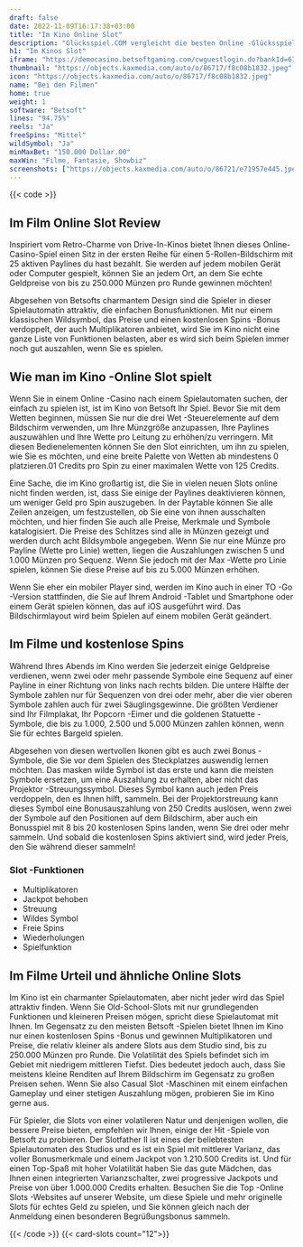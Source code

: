 ```yaml
---
draft: false
date: 2022-11-09T16:17:38+03:00
title: "Im Kino Online Slot"
description: "Glücksspiel.COM vergleicht die besten Online -Glücksspiel -Sites und -spiele der Kanada.  Unabhängige Produktbewertungen und exklusive Anmeldeangebote. Jetzt spielen!"
h1: "Im Kinos Slot"
iframe: "https://democasino.betsoftgaming.com/cwguestlogin.do?bankId=675&gameId=266"
thumbnail: "https://objects.kaxmedia.com/auto/o/86717/f8c08b1832.jpeg"
icon: "https://objects.kaxmedia.com/auto/o/86717/f8c08b1832.jpeg"
name: "Bei den Filmen"
home: true
weight: 1
software: "Betsoft"
lines: "94.75%"
reels: "Ja"
freeSpins: "Mittel"
wildSymbol: "Ja"
minMaxBet: "150.000 Dollar.00"
maxWin: "Filme, Fantasie, Showbiz"
screenshots: ["https://objects.kaxmedia.com/auto/o/86721/e71957e445.jpeg"]
---
```


{{< code >}}<h2>Im Film Online Slot Review</h2><p>Inspiriert vom Retro-Charme von Drive-In-Kinos bietet Ihnen dieses Online-Casino-Spiel einen Sitz in der ersten Reihe für einen 5-Rollen-Bildschirm mit 25 aktiven Paylines du hast bezahlt. Sie werden auf jedem mobilen Gerät oder Computer gespielt, können Sie an jedem Ort, an dem Sie echte Geldpreise von bis zu 250.000 Münzen pro Runde gewinnen möchten!</p><p>Abgesehen von Betsofts charmantem Design sind die Spieler in dieser Spielautomatin attraktiv, die einfachen Bonusfunktionen. Mit nur einem klassischen Wildsymbol, das Preise und einen kostenlosen Spins -Bonus verdoppelt, der auch Multiplikatoren anbietet, wird Sie im Kino nicht eine ganze Liste von Funktionen belasten, aber es wird sich beim Spielen immer noch gut auszahlen, wenn Sie es spielen.</p><h2>Wie man im Kino -Online Slot spielt</h2><p>Wenn Sie in einem Online -Casino nach einem Spielautomaten suchen, der einfach zu spielen ist, ist im Kino von Betsoft Ihr Spiel. Bevor Sie mit dem Wetten beginnen, müssen Sie nur die drei Wet -Steuerelemente auf dem Bildschirm verwenden, um Ihre Münzgröße anzupassen, Ihre Paylines auszuwählen und Ihre Wette pro Leitung zu erhöhen/zu verringern. Mit diesen Bedienelementen können Sie den Slot einrichten, um ihn zu spielen, wie Sie es möchten, und eine breite Palette von Wetten ab mindestens 0 platzieren.01 Credits pro Spin zu einer maximalen Wette von 125 Credits.</p><p>Eine Sache, die im Kino großartig ist, die Sie in vielen neuen Slots online nicht finden werden, ist, dass Sie einige der Paylines deaktivieren können, um weniger Geld pro Spin auszugeben. In der Paytable können Sie alle Zeilen anzeigen, um festzustellen, ob Sie eine von ihnen ausschalten möchten, und hier finden Sie auch alle Preise, Merkmale und Symbole katalogisiert. Die Preise des Schlitzes sind alle in Münzen gezeigt und werden durch acht Bildsymbole angegeben. Wenn Sie nur eine Münze pro Payline (Wette pro Linie) wetten, liegen die Auszahlungen zwischen 5 und 1.000 Münzen pro Sequenz. Wenn Sie jedoch mit der Max -Wette pro Linie spielen, können Sie diese Preise auf bis zu 5.000 Münzen erhöhen.</p><p>Wenn Sie eher ein mobiler Player sind, werden im Kino auch in einer TO -Go -Version stattfinden, die Sie auf Ihrem Android -Tablet und Smartphone oder einem Gerät spielen können, das auf iOS ausgeführt wird. Das Bildschirmlayout wird beim Spielen auf einem mobilen Gerät geändert.</p><h2>Im Filme und kostenlose Spins</h2><p>Während Ihres Abends im Kino werden Sie jederzeit einige Geldpreise verdienen, wenn zwei oder mehr passende Symbole eine Sequenz auf einer Payline in einer Richtung von links nach rechts bilden. Die untere Hälfte der Symbole zahlen nur für Sequenzen von drei oder mehr, aber die vier oberen Symbole zahlen auch für zwei Säuglingsgewinne. Die größten Verdiener sind Ihr Filmplakat, Ihr Popcorn -Eimer und die goldenen Statuette -Symbole, die bis zu 1.000, 2.500 und 5.000 Münzen zahlen können, wenn Sie für echtes Bargeld spielen.</p><p>Abgesehen von diesen wertvollen Ikonen gibt es auch zwei Bonus -Symbole, die Sie vor dem Spielen des Steckplatzes auswendig lernen möchten. Das masken wilde Symbol ist das erste und kann die meisten Symbole ersetzen, um eine Auszahlung zu erhalten, aber nicht das Projektor -Streuungssymbol. Dieses Symbol kann auch jeden Preis verdoppeln, den es Ihnen hilft, sammeln. Bei der Projektorstreuung kann dieses Symbol eine Bonusauszahlung von 250 Credits auslösen, wenn zwei der Symbole auf den Positionen auf dem Bildschirm, aber auch ein Bonusspiel mit 8 bis 20 kostenlosen Spins landen, wenn Sie drei oder mehr sammeln. Und sobald die kostenlosen Spins aktiviert sind, wird jeder Preis, den Sie während dieser sammeln!</p><h3>
Slot -Funktionen</h3><ul>
<li></span>
Multiplikatoren</li>
<li></span>
Jackpot behoben</li>
<li></span>
Streuung</li>
<li></span>
Wildes Symbol</li>
<li></span>
Freie Spins</li>
<li></span>
Wiederholungen</li>
<li></span>
Spielfunktion</li></ul><h2>Im Filme Urteil und ähnliche Online Slots</h2><p>Im Kino ist ein charmanter Spielautomaten, aber nicht jeder wird das Spiel attraktiv finden. Wenn Sie Old-School-Slots mit nur grundlegenden Funktionen und kleineren Preisen mögen, spricht diese Spielautomat mit Ihnen. Im Gegensatz zu den meisten Betsoft -Spielen bietet Ihnen im Kino nur einen kostenlosen Spins -Bonus und gewinnen Multiplikatoren und Preise, die relativ kleiner als andere Slots aus dem Studio sind, bis zu 250.000 Münzen pro Runde. Die Volatilität des Spiels befindet sich im Gebiet mit niedrigem mittleren Tiefst. Dies bedeutet jedoch auch, dass Sie meistens kleine Renditen auf Ihrem Bildschirm im Gegensatz zu großen Preisen sehen. Wenn Sie also Casual Slot -Maschinen mit einem einfachen Gameplay und einer stetigen Auszahlung mögen, probieren Sie im Kino gerne aus.</p><p>Für Spieler, die Slots von einer volatileren Natur und denjenigen wollen, die bessere Preise bieten, empfehlen wir Ihnen, einige der Hit -Spiele von Betsoft zu probieren. Der Slotfather II ist eines der beliebtesten Spielautomaten des Studios und es ist ein Spiel mit mittlerer Varianz, das voller Bonusmerkmale und einem Jackpot von 1.210.500 Credits ist.  Und für einen Top-Spaß mit hoher Volatilität haben Sie das gute Mädchen, das Ihnen einen integrierten Varianzschalter, zwei progressive Jackpots und Preise von über 1.000.000 Credits erhalten. Besuchen Sie die Top -Online Slots -Websites auf unserer Website, um diese Spiele und mehr originelle Slots für echtes Geld zu spielen, und Sie können gleich nach der Anmeldung einen besonderen Begrüßungsbonus sammeln.</p>{{< /code >}}
{{< card-slots count="12">}}